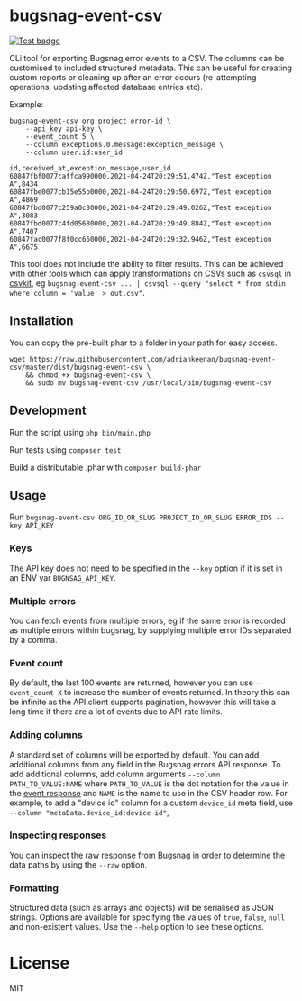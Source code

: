# bugsnag-event-csv

[![Test badge](https://github.com/adriankeenan/bugsnag-event-csv/actions/workflows/test.yaml/badge.svg)](https://github.com/adriankeenan/bugsnag-event-csv/actions/workflows/test.yaml)

CLi tool for exporting Bugsnag error events to a CSV. The columns can be customised to included structured metadata.
This can be useful for creating custom reports or cleaning up after an error occurs (re-attempting operations, updating
affected database entries etc).

Example:
```
bugsnag-event-csv org project error-id \
    --api_key api-key \
    --event_count 5 \
    --column exceptions.0.message:exception_message \
    --column user.id:user_id
```

```csv
id,received_at,exception_message,user_id
60847fbf0077caffca990000,2021-04-24T20:29:51.474Z,"Test exception A",8434
60847fbe0077cb15e55b0000,2021-04-24T20:29:50.697Z,"Test exception A",4869
60847fbd0077c259a0c80000,2021-04-24T20:29:49.026Z,"Test exception A",3083
60847fbd0077c4fd05680000,2021-04-24T20:29:49.884Z,"Test exception A",7407
60847fac0077f8f0cc660000,2021-04-24T20:29:32.946Z,"Test exception A",6675
```

This tool does not include the ability to filter results. This can be achieved with other tools which can apply
transformations on CSVs such as `csvsql` in [csvkit](https://csvkit.readthedocs.io/en/latest/),
eg `bugsnag-event-csv ... | csvsql --query "select * from stdin where column = 'value' > out.csv"`.


## Installation

You can copy the pre-built phar to a folder in your path for easy access.

```
wget https://raw.githubusercontent.com/adriankeenan/bugsnag-event-csv/master/dist/bugsnag-event-csv \
    && chmod +x bugsnag-event-csv \
    && sudo mv bugsnag-event-csv /usr/local/bin/bugsnag-event-csv
```

## Development

Run the script using `php bin/main.php`

Run tests using `composer test`

Build a distributable .phar with `composer build-phar`

## Usage

Run `bugsnag-event-csv ORG_ID_OR_SLUG PROJECT_ID_OR_SLUG ERROR_IDS --key API_KEY`

### Keys

The API key does not need to be specified in the `--key` option if it is set in an ENV var `BUGNSAG_API_KEY`.

### Multiple errors

You can fetch events from multiple errors, eg if the same error is recorded as multiple errors within bugsnag, by
supplying multiple error IDs separated by a comma.

### Event count

By default, the last 100 events are returned, however you can use `--event_count X` to increase the number of events
returned. In theory this can be infinite as the API client supports pagination, however this will take a long time if
there are a lot of events due to API rate limits.

### Adding columns

A standard set of columns will be exported by default. You can add additional columns from any field in the Bugsnag 
errors API response. To add additional columns, add column arguments `--column PATH_TO_VALUE:NAME` 
where `PATH_TO_VALUE` is the dot notation for the value in the
[event response](https://bugsnagapiv2.docs.apiary.io/#reference/errors/errors/list-the-errors-on-a-project) and `NAME`
is the name to use in the CSV header row. For example, to add a "device id" column for a custom `device_id` meta field,
use `--column "metaData.device_id:device id"`,

### Inspecting responses

You can inspect the raw response from Bugsnag in order to determine the data paths by using the `--raw`
option.

### Formatting

Structured data (such as arrays and objects) will be serialised as JSON strings. Options are available for specifying
the values of `true`, `false`, `null` and non-existent values. Use the `--help` option to see these options.

# License

MIT